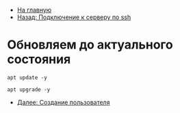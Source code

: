 * [На главную](README.md)
* [Назад: Подключение к серверу по ssh](ssh.md)

# Обновляем до актуального состояния
```
apt update -y
```
```
apt upgrade -y
```

* [Далее: Создание пользователя](user.md)